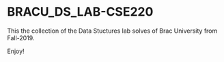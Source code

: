 # BRACU_DS_LAB-CSE220

This the collection of the Data Stuctures lab solves of Brac University from Fall-2019. 

Enjoy!
